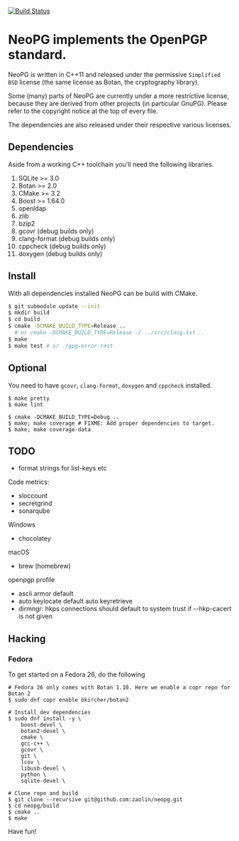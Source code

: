 [![Build Status](https://travis-ci.org/das-labor/neopg.svg?branch=master)](https://travis-ci.org/das-labor/neopg)

# NeoPG implements the OpenPGP standard.

NeoPG is written in C++11 and released under the permissive
`Simplified BSD` license (the same license as Botan, the cryptography
library).

Some (many) parts of NeoPG are currently under a more restrictive
license, because they are derived from other projects (in particular
GnuPG).  Please refer to the copyright notice at the top of every
file.

The dependencies are also released under their respective various
licenses.

## Dependencies

Aside from a working C++ toolchain you'll need the following libraries.

1. SQLite >= 3.0
1. Botan >= 2.0
1. CMake >= 3.2
1. Boost >= 1.64.0
1. openldap
1. zlib
1. bzip2
1. gcovr (debug builds only)
1. clang-format (debug builds only)
1. cppcheck (debug builds only)
1. doxygen (debug builds only)

## Install

With all dependencies installed NeoPG can be build with CMake.

```bash
$ git submodule update --init
$ mkdir build
$ cd build
$ cmake -DCMAKE_BUILD_TYPE=Release ..
  # or cmake -DCMAKE_BUILD_TYPE=Release -C ../src/clang.txt ..
$ make
$ make test # or ./gpg-error-test
```

## Optional

You need to have `gcovr`, `clang-format`, `doxygen` and `cppcheck` installed.

```
$ make pretty
$ make lint
```

```
$ cmake -DCMAKE_BUILD_TYPE=Debug ..
$ make; make coverage # FIXME: Add proper dependencies to target.
$ make; make coverage-data
```

## TODO

* format strings for list-keys etc

Code metrics:
- sloccount
- secretgrind
- sonarqube

Windows
- chocolatey

macOS
- brew (homebrew)

openpgp profile
- ascii armor default
- auto keylocate default auto keyretrieve
- dirmngr: hkps connections should default to system trust if --hkp-cacert is not given

## Hacking

### Fedora
To get started on a Fedora 26, do the following

```
# Fedora 26 only comes with Botan 1.10. Here we enable a copr repo for Botan 2
$ sudo dnf copr enable bkircher/botan2

# Install dev dependencies
$ sudo dnf install -y \
    boost-devel \
    botan2-devel \
    cmake \
    gcc-c++ \
    gcovr \
    git \
    lcov \
    libusb-devel \
    python \
    sqlite-devel \

# Clone repo and build
$ git clone --recursive git@github.com:zaolin/neopg.git
$ cd neopg/build
$ cmake ..
$ make
```
Have fun!
